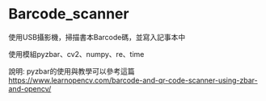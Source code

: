 # Barcode_scanner
使用USB攝影機，掃描書本Barcode碼，並寫入記事本中

使用模組pyzbar、cv2、numpy、re、time



說明:
  pyzbar的使用與教學可以參考這篇 <br/>
  https://www.learnopencv.com/barcode-and-qr-code-scanner-using-zbar-and-opencv/
